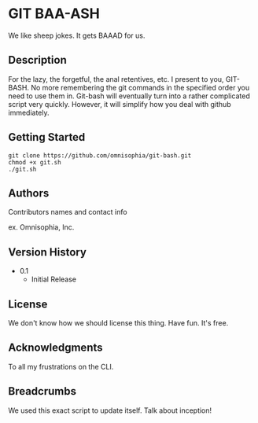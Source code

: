 # GIT BAA-ASH

We like sheep jokes. It gets BAAAD for us. 

## Description

For the lazy, the forgetful, the anal retentives, etc.  I present to you, GIT-BASH.  No more remembering the git commands in the specified order you need to use them in.  Git-bash will eventually turn into a rather complicated script very quickly. However, it will simplify how you deal with github immediately.  

## Getting Started

```
git clone https://github.com/omnisophia/git-bash.git
chmod +x git.sh
./git.sh

```

## Authors

Contributors names and contact info

ex. Omnisophia, Inc.

## Version History

* 0.1
    * Initial Release

## License

We don't know how we should license this thing.  Have fun. It's free. 

## Acknowledgments

To all my frustrations on the CLI.



## Breadcrumbs

We used this exact script to update itself. Talk about inception! 
